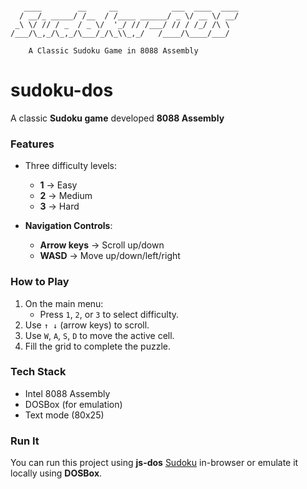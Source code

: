 ```

   ____        __     __            ___  ____  ____
  / __/_ _____/ /__  / /____ ______/ _ \/ __ \/ __/
 _\ \/ // / _  / _ \/  '_/ // /___/ // / /_/ /\ \
/___/\_,_/\_,_/\___/_/\_\\_,_/   /____/\____/___/

    A Classic Sudoku Game in 8088 Assembly
```

# sudoku-dos

A classic **Sudoku game** developed **8088 Assembly**

### Features

* Three difficulty levels:

  * **1** → Easy
  * **2** → Medium
  * **3** → Hard

* **Navigation Controls**:

  * **Arrow keys** → Scroll up/down
  * **WASD** → Move up/down/left/right

### How to Play

1. On the main menu:
    * Press `1`, `2`, or `3` to select difficulty.
2. Use `↑ ↓` (arrow keys) to scroll.
3. Use `W`, `A`, `S`, `D` to move the active cell.
4. Fill the grid to complete the puzzle.

### Tech Stack

* Intel 8088 Assembly
* DOSBox (for emulation)
* Text mode (80x25)


### Run It

You can run this project using **js-dos** [Sudoku](https://sudoku-x8088.netlify.app/) in-browser or emulate it locally using **DOSBox**.
